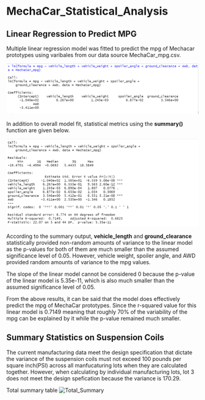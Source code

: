 # MechaCar_Statistical_Analysis

## Linear Regression to Predict MPG

Multiple linear regression model was fitted to predict the mpg of Mechacar prototypes using varibales from our data source MechaCar_mpg.csv.

![MechaCar_png](https://github.com/Nusratnimme/MechaCar_Statistical_Analysis/blob/main/Images/MechaCar_mpg.png)

In addition to overall model fit, statistical metrics using the **summary()** function are given below.

![summary_mpg](https://github.com/Nusratnimme/MechaCar_Statistical_Analysis/blob/main/Images/summary_mpg.png)

According to the summary output, **vehicle_length** and **ground_clearance** statistically provided non-random amounts of variance to the linear model as the p-values for both of them are much smaller than the assumed significance level of 0.05. However, vehicle weight, spoiler angle, and AWD provided random amounts of variance to the mpg values.

The slope of the linear model cannot be considered 0 because the p-value of the linear model is 5.35e-11, which is also much smaller than the assumed significance level of 0.05.

From the above results, it can be said that the model does effectively predict the mpg of MechaCar prototypes. Since the r-squared value for this linear model is 0.7149 meaning that roughly 70% of the variability of the mpg can be explained by it while the p-value remained much smaller.

## Summary Statistics on Suspension Coils

The current manufacturing data meet the design specification that dictate the variance of the suspension coils must not exceed 100 pounds per square inch(PSI) across all manfucaturing lots when they are calculated together. However, when calculating by individual manufacturing lots, lot 3 does not meet the design spefication because the variance is 170.29.

Total summary table
![Total_Summary]()
